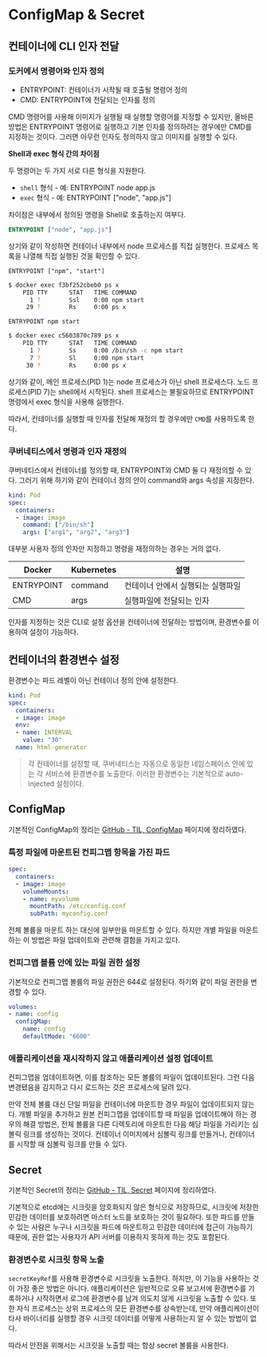 # ConfigMap & Secret

## 컨테이너에 CLI 인자 전달

### 도커에서 명령어와 인자 정의

- ENTRYPOINT: 컨테이너가 시작될 때 호출될 명령어 정의
- CMD: ENTRYPOINT에 전달되는 인자를 정의

CMD 명령어를 사용해 이미지가 실행될 때 실행할 명령어를 지정할 수 있지만, 올바른 방법은 ENTRYPOINT 명령어로 실행하고 기본 인자를 정의하려는 경우에만 CMD를 지정하는 것이다. 그러면 아무런 인자도 정의하지 않고 이미지를 실행할 수 있다.

**Shell과 exec 형식 간의 차이점**

두 명령어는 두 가지 서로 다른 형식을 지원한다.

- `shell` 형식 - 예: ENTRYPOINT node app.js
- `exec` 형식 - 예: ENTRYPOINT ["node", "app.js"]

차이점은 내부에서 정의된 명령을 Shell로 호출하는지 여부다.

```Dockerfile
ENTRYPOINT ["node", "app.js"]
```

상기와 같이 작성하면 컨테이너 내부에서 node 프로세스를 직접 실행한다. 프로세스 목록을 나열해 직접 실행된 것을 확인할 수 있다.

`ENTRYPOINT ["npm", "start"]`
```bash
$ docker exec f3bf252cbeb0 ps x
    PID TTY      STAT   TIME COMMAND
      1 ?        Ssl    0:00 npm start
     29 ?        Rs     0:00 ps x
```

`ENTRYPOINT npm start`
```bash
$ docker exec c5603870c789 ps x
    PID TTY      STAT   TIME COMMAND
      1 ?        Ss     0:00 /bin/sh -c npm start
      7 ?        Sl     0:00 npm start
     30 ?        Rs     0:00 ps x
```

상기와 같이, 메인 프로세스(PID 1)는 node 프로세스가 아닌 shell 프로세스다. 노드 프로세스(PID 7)는 shell에서 시작된다. shell 프로세스는 불필요하므로 ENTRYPOINT 명령에서 exec 형식을 사용해 실행한다.

따라서, 컨테이너를 실행할 때 인자를 전달해 재정의 할 경우에만 `CMD`를 사용하도록 한다.

### 쿠버네티스에서 명령과 인자 재정의

쿠버네티스에서 컨테이너를 정의할 때, ENTRYPOINT와 CMD 둘 다 재정의할 수 있다. 그러기 위해 하기와 같이 컨테이너 정의 안이 command와 args 속성을 지정한다.

```yaml
kind: Pod
spec:
  containers:
  - image: image
    command: ["/bin/sh"]
    args: ["arg1", "arg2", "arg3"]
```

대부분 사용자 정의 인자만 지정하고 명령을 재정의하는 경우는 거의 없다.

| Docker | Kubernetes | 설명 |
|---|---|---|
| ENTRYPOINT | command | 컨테이너 안에서 실행되는 실행파일 |
| CMD | args | 실행파일에 전달되는 인자 |

인자를 지정하는 것은 CLI로 설정 옵션을 컨테이너에 전달하는 방법이며, 환경변수를 이용하여 설정이 가능하다.

## 컨테이너의 환경변수 설정

환경변수는 파드 레벨이 아닌 컨테이너 정의 안에 설정한다.

```yaml
kind: Pod
spec:
  containers:
  - image: image
  env:
  - name: INTERVAL
    value: "30"
  name: html-generator
```

> 각 컨테이너를 설정할 때, 쿠버네티스는 자동으로 동일한 네임스페이스 안에 있는 각 서비스에 환경변수를 노출한다. 이러한 환경변수는 기본적으로 auto-injected 설정이다.

## ConfigMap

기본적인 ConfigMap의 정리는 [GitHub - TIL, ConfigMap](https://github.com/ddung1203/TIL/blob/main/k8s/11_ConfigMap_%26_Secret.md#configmap) 페이지에 정리하였다.

### 특정 파일에 마운트된 컨피그맵 항목을 가진 파드

```yaml
spec:
  containers:
  - image: image
    volumeMounts:
    - name: myvolume
      mountPath: /etc/config.conf
      subPath: myconfig.conf
```

전체 볼륨을 마운트 하는 대신에 일부만을 마운트할 수 있다. 하지만 개별 파일을 마운트하는 이 방법은 파일 업데이트와 관련해 결함을 가지고 있다.

### 컨피그맵 볼륨 안에 있는 파일 권한 설정

기본적으로 컨피그맵 볼륨의 파일 권한은 644로 설정된다. 하기와 같이 파일 권한을 변경할 수 있다.

```yaml
volumes:
- name: config
  configMap:
    name: config
    defaultMode: "6600"
```

### 애플리케이션을 재시작하지 않고 애플리케이션 설정 업데이트

컨피그맵을 업데이트하면, 이를 참조하는 모든 볼륨의 파일이 업데이트된다. 그런 다음 변경됐음을 감지하고 다시 로드하는 것은 프로세스에 달려 있다.

만약 전체 볼륨 대신 단일 파일을 컨테이너에 마운트한 경우 파일이 업데이트되지 않는다. 개별 파일을 추가하고 원본 컨피그맵을 업데이트할 때 파일을 업데이트해야 하는 경우의 해결 방법은, 전체 볼륨을 다른 디렉토리에 마운트한 다음 해당 파일을 가리키는 심볼릭 링크를 생성하는 것이다. 컨테이너 이미지에서 심볼릭 링크를 만들거나, 컨테이너를 시작할 때 심볼릭 링크를 만들 수 있다.

## Secret

기본적인 Secret의 정리는 [GitHub - TIL, Secret](https://github.com/ddung1203/TIL/blob/main/k8s/11_ConfigMap_%26_Secret.md#secret) 페이지에 정리하였다.

기본적으로 etcd에는 시크릿을 암호화되지 않은 형식으로 저장하므로, 시크릿에 저장한 민감한 데이터를 보호하려면 마스터 노드를 보호하는 것이 필요하다. 또한 파드를 만들 수 있는 사람은 누구나 시크릿을 파드에 마운트하고 민감한 데이터에 접근이 가능하기 때문에, 권한 없는 사용자가 API 서버를 이용하지 못하게 하는 것도 포함된다.

### 환경변수로 시크릿 항목 노출

`secretKeyRef`를 사용해 환경변수로 시크릿을 노출한다. 하지만, 이 기능을 사용하는 것이 가장 좋은 방법은 아니다. 애플리케이션은 일반적으로 오류 보고서에 환경변수를 기록하거나 시작하면서 로그에 환경변수를 남겨 의도치 않게 시크릿을 노출할 수 있다. 또한 자식 프로세스는 상위 프로세스의 모든 환경변수를 상속받는데, 만약 애플리케이션이 타사 바이너리를 실행할 경우 시크릿 데이터를 어떻게 사용하는지 알 수 있는 방법이 없다.

따라서 안전을 위해서는 시크릿을 노출할 때는 항상 secret 볼륨을 사용한다.

